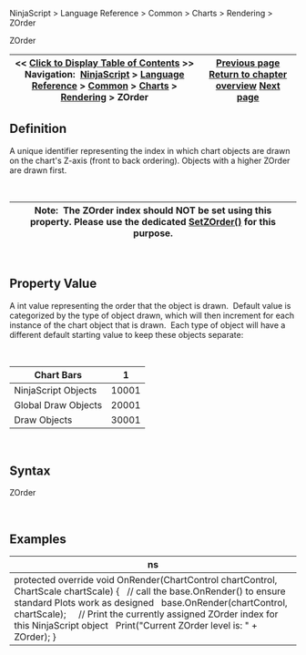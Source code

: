 ﻿


NinjaScript \> Language Reference \> Common \> Charts \> Rendering \> ZOrder






















ZOrder







| \<\< [Click to Display Table of Contents](chart_zorder.md) \>\> **Navigation:**     [NinjaScript](ninjascript.md) \> [Language Reference](language_reference_wip.md) \> [Common](common.md) \> [Charts](chart.md) \> [Rendering](rendering.md) \> ZOrder | [Previous page](setzorder.md) [Return to chapter overview](rendering.md) [Next page](formatpricemarker.md) |
| --- | --- |











## Definition


A unique identifier representing the index in which chart objects are drawn on the chart's Z\-axis (front to back ordering). Objects with a higher ZOrder are drawn first.  


 




| Note:  The ZOrder index should NOT be set using this property. Please use the dedicated [SetZOrder()](setzorder.md) for this purpose. |
| --- |



 


## Property Value


A int value representing the order that the object is drawn.  Default value is categorized by the type of object drawn, which will then increment for each instance of the chart object that is drawn.  Each type of object will have a different default starting value to keep these objects separate:


 




| Chart Bars | 1 |
| --- | --- |
| NinjaScript Objects | 10001 |
| Global Draw Objects | 20001 |
| Draw Objects | 30001 |



 


## Syntax


ZOrder


 


## Examples




| ns |
| --- |
| protected override void OnRender(ChartControl chartControl, ChartScale chartScale) {    // call the base.OnRender() to ensure standard Plots work as designed    base.OnRender(chartControl, chartScale);      // Print the currently assigned ZOrder index for this NinjaScript object    Print("Current ZOrder level is: " \+ ZOrder); } |









